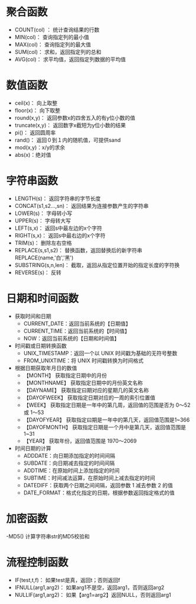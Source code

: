 # 聚合函数
- COUNT(col) ： 统计查询结果的行数 
- MIN(col)： 查询指定列的最小值 
- MAX(col)： 查询指定列的最大值 
- SUM(col)： 求和，返回指定列的总和 
- AVG(col)： 求平均值，返回指定列数据的平均值
# 数值函数
- ceil(x)： 向上取整 
- floor(x)： 向下取整 
- round(x,y)： 返回参数x的四舍五入的有y位小数的值
- truncate(x,y)： 返回数字x截短为y位小数的结果 
- pi()： 返回圆周率
- rand()： 返回０到１内的随机值，可提供sand
- mod(x,y)：x/y的求余
- abs(x)：绝对值
# 字符串函数
- LENGTH(s)： 返回字符串的字节长度 
- CONCAT(s1,s2...,sn)： 返回结果为连接参数产生的字符串 
- LOWER(s)： 字母转小写 
- UPPER(s)： 字母转大写 
- LEFT(s,x)： 返回s中最左边的x个字符 
- RIGHT(s,x)： 返回s中最右边的x个字符 
- TRIM(s)： 删除左右空格 
- REPLACE(s,s1,s2)： 替换函数，返回替换后的新字符串 REPLACE(name,'白','黑')
- SUBSTRING(s,n,len)： 截取，返回从指定位置开始的指定长度的字符换 
- REVERSE(s)： 反转
# 日期和时间函数
- 获取时间和日期
    - CURRENT_DATE：返回当前系统的【日期值】
    - CURRENT_TIME：返回当前系统的【时间值】
    - NOW：返回当前系统的【日期和时间值】
- 时间戳或日期转换函数
    - UNIX_TIMESTAMP：返回一个以 UNIX 时间戳为基础的无符号整数
    - FROM_UNIXTIME：将 UNIX 时间戳转换为时间格式
- 根据日期获取年月日的数值 
    - 【MONTH】 获取指定日期中的月份 
    - 【MONTHNAME】 获取指定日期中的月份英文名称 
    - 【DAYNAME】 获取指定曰期对应的星期几的英文名称 
    - 【DAYOFWEEK】 获取指定日期对应的一周的索引位置值 
    - 【WEEK】 获取指定日期是一年中的第几周，返回值的范围是否为 0〜52 或 1〜53 
    - 【DAYOFYEAR】 获取指定曰期是一年中的第几天，返回值范围是1~366 
    - 【DAYOFMONTH】 获取指定日期是一个月中是第几天，返回值范围是1~31 
    - 【YEAR】 获取年份，返回值范围是 1970〜2069
- 时间日期的计算
    - ADDDATE：向日期添加指定的时间间隔
    - SUBDATE：向日期减去指定的时间间隔
    - ADDTIME：在原始时间上添加指定的时间
    - SUBTIME：时间减法运算，在原始时间上减去指定的时间
    - DATEDIFF：获取两个日期之间间隔，返回参数 1 减去参数 2 的值
    - DATE_FORMAT：格式化指定的日期，根据参数返回指定格式的值
# 加密函数
-MD5() 计算字符串str的MD5校验和
# 流程控制函数
- IF(test,t,f)： 如果test是真，返回t；否则返回f
- IFNULL(arg1,arg2)： 如果arg1不是空，返回arg1，否则返回arg2
- NULLIF(arg1,arg2)： 如果【arg1=arg2】返回NULL，否则返回arg1